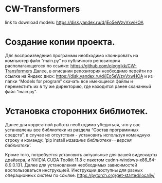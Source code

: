 # CW-Transformers
link to download models: https://disk.yandex.ru/d/jEo5eWzvVxwHOA

# Создание копии проекта.
Для воспроизведения программы необходимо клонировать на компьютер файл “main.py” из публичного репозитория располагающегося по ссылке: https://github.com/oleggikk/CW-Transformers 
Далее, в описании репозитория необходимо перейти по ссылке на Яндекс диск: https://disk.yandex.ru/d/jEo5eWzvVxwHOA и из папки “Models for program” скачать все имеющиеся файлы и переместить их в ту же директорию, где находится ранее скачанный файл “main.py”.

# Установка сторонних библиотек.
Далее для корректной работы необходимо убедиться, что у вас установлены все библиотеки из раздела “Состав программных средств”, в случае их отсутствия - установить используя командную строку и команду: 
‘pip install *название библиотеки*==*версия библиотеки*’.

Кроме того, потребуется установить актуальные для вашей видеокарты драйвера, и NVIDIA CUDA Toolkit 11.8 с пакетом cudnn-windows-x86_64-8.9.0.131. Далее для установления необходимых зависимостей воспользоваться инструкцией. Инструкции доступны для разных операционных систем по ссылке: https://pytorch.org/get-started/locally/ 
